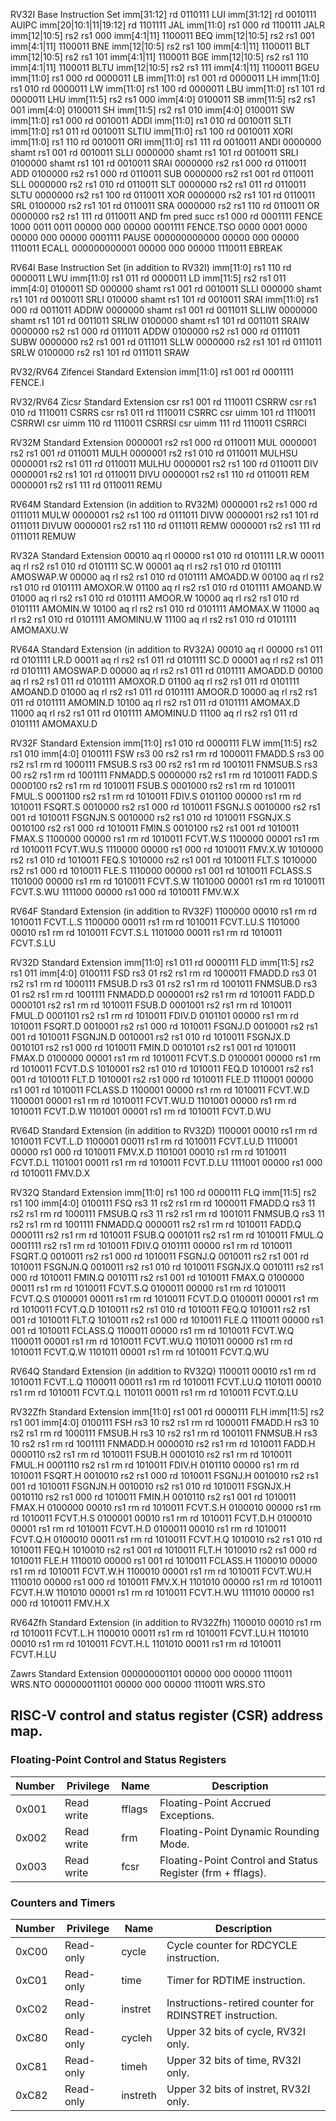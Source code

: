RV32I Base Instruction Set
imm[31:12] rd 0110111 LUI
imm[31:12] rd 0010111 AUIPC
imm[20|10:1|11|19:12] rd 1101111 JAL
imm[11:0] rs1 000 rd 1100111 JALR
imm[12|10:5] rs2 rs1 000 imm[4:1|11] 1100011 BEQ
imm[12|10:5] rs2 rs1 001 imm[4:1|11] 1100011 BNE
imm[12|10:5] rs2 rs1 100 imm[4:1|11] 1100011 BLT
imm[12|10:5] rs2 rs1 101 imm[4:1|11] 1100011 BGE
imm[12|10:5] rs2 rs1 110 imm[4:1|11] 1100011 BLTU
imm[12|10:5] rs2 rs1 111 imm[4:1|11] 1100011 BGEU
imm[11:0] rs1 000 rd 0000011 LB
imm[11:0] rs1 001 rd 0000011 LH
imm[11:0] rs1 010 rd 0000011 LW
imm[11:0] rs1 100 rd 0000011 LBU
imm[11:0] rs1 101 rd 0000011 LHU
imm[11:5] rs2 rs1 000 imm[4:0] 0100011 SB
imm[11:5] rs2 rs1 001 imm[4:0] 0100011 SH
imm[11:5] rs2 rs1 010 imm[4:0] 0100011 SW
imm[11:0] rs1 000 rd 0010011 ADDI
imm[11:0] rs1 010 rd 0010011 SLTI
imm[11:0] rs1 011 rd 0010011 SLTIU
imm[11:0] rs1 100 rd 0010011 XORI
imm[11:0] rs1 110 rd 0010011 ORI
imm[11:0] rs1 111 rd 0010011 ANDI
0000000 shamt rs1 001 rd 0010011 SLLI
0000000 shamt rs1 101 rd 0010011 SRLI
0100000 shamt rs1 101 rd 0010011 SRAI
0000000 rs2 rs1 000 rd 0110011 ADD
0100000 rs2 rs1 000 rd 0110011 SUB
0000000 rs2 rs1 001 rd 0110011 SLL
0000000 rs2 rs1 010 rd 0110011 SLT
0000000 rs2 rs1 011 rd 0110011 SLTU
0000000 rs2 rs1 100 rd 0110011 XOR
0000000 rs2 rs1 101 rd 0110011 SRL
0100000 rs2 rs1 101 rd 0110011 SRA
0000000 rs2 rs1 110 rd 0110011 OR
0000000 rs2 rs1 111 rd 0110011 AND
fm pred succ rs1 000 rd 0001111 FENCE
1000 0011 0011 00000 000 00000 0001111 FENCE.TSO
0000 0001 0000 00000 000 00000 0001111 PAUSE
000000000000 00000 000 00000 1110011 ECALL
000000000001 00000 000 00000 1110011 EBREAK


RV64I Base Instruction Set (in addition to RV32I)
imm[11:0] rs1 110 rd 0000011 LWU
imm[11:0] rs1 011 rd 0000011 LD
imm[11:5] rs2 rs1 011 imm[4:0] 0100011 SD
000000 shamt rs1 001 rd 0010011 SLLI
000000 shamt rs1 101 rd 0010011 SRLI
010000 shamt rs1 101 rd 0010011 SRAI
imm[11:0] rs1 000 rd 0011011 ADDIW
0000000 shamt rs1 001 rd 0011011 SLLIW
0000000 shamt rs1 101 rd 0011011 SRLIW
0100000 shamt rs1 101 rd 0011011 SRAIW
0000000 rs2 rs1 000 rd 0111011 ADDW
0100000 rs2 rs1 000 rd 0111011 SUBW
0000000 rs2 rs1 001 rd 0111011 SLLW
0000000 rs2 rs1 101 rd 0111011 SRLW
0100000 rs2 rs1 101 rd 0111011 SRAW


RV32/RV64 Zifencei Standard Extension
imm[11:0] rs1 001 rd 0001111 FENCE.I


RV32/RV64 Zicsr Standard Extension
csr rs1 001 rd 1110011 CSRRW
csr rs1 010 rd 1110011 CSRRS
csr rs1 011 rd 1110011 CSRRC
csr uimm 101 rd 1110011 CSRRWI
csr uimm 110 rd 1110011 CSRRSI
csr uimm 111 rd 1110011 CSRRCI


RV32M Standard Extension
0000001 rs2 rs1 000 rd 0110011 MUL
0000001 rs2 rs1 001 rd 0110011 MULH
0000001 rs2 rs1 010 rd 0110011 MULHSU
0000001 rs2 rs1 011 rd 0110011 MULHU
0000001 rs2 rs1 100 rd 0110011 DIV
0000001 rs2 rs1 101 rd 0110011 DIVU
0000001 rs2 rs1 110 rd 0110011 REM
0000001 rs2 rs1 111 rd 0110011 REMU


RV64M Standard Extension (in addition to RV32M)
0000001 rs2 rs1 000 rd 0111011 MULW
0000001 rs2 rs1 100 rd 0111011 DIVW
0000001 rs2 rs1 101 rd 0111011 DIVUW
0000001 rs2 rs1 110 rd 0111011 REMW
0000001 rs2 rs1 111 rd 0111011 REMUW


RV32A Standard Extension
00010 aq rl 00000 rs1 010 rd 0101111 LR.W
00011 aq rl rs2 rs1 010 rd 0101111 SC.W
00001 aq rl rs2 rs1 010 rd 0101111 AMOSWAP.W
00000 aq rl rs2 rs1 010 rd 0101111 AMOADD.W
00100 aq rl rs2 rs1 010 rd 0101111 AMOXOR.W
01100 aq rl rs2 rs1 010 rd 0101111 AMOAND.W
01000 aq rl rs2 rs1 010 rd 0101111 AMOOR.W
10000 aq rl rs2 rs1 010 rd 0101111 AMOMIN.W
10100 aq rl rs2 rs1 010 rd 0101111 AMOMAX.W
11000 aq rl rs2 rs1 010 rd 0101111 AMOMINU.W
11100 aq rl rs2 rs1 010 rd 0101111 AMOMAXU.W


RV64A Standard Extension (in addition to RV32A)
00010 aq rl 00000 rs1 011 rd 0101111 LR.D
00011 aq rl rs2 rs1 011 rd 0101111 SC.D
00001 aq rl rs2 rs1 011 rd 0101111 AMOSWAP.D
00000 aq rl rs2 rs1 011 rd 0101111 AMOADD.D
00100 aq rl rs2 rs1 011 rd 0101111 AMOXOR.D
01100 aq rl rs2 rs1 011 rd 0101111 AMOAND.D
01000 aq rl rs2 rs1 011 rd 0101111 AMOOR.D
10000 aq rl rs2 rs1 011 rd 0101111 AMOMIN.D
10100 aq rl rs2 rs1 011 rd 0101111 AMOMAX.D
11000 aq rl rs2 rs1 011 rd 0101111 AMOMINU.D
11100 aq rl rs2 rs1 011 rd 0101111 AMOMAXU.D


RV32F Standard Extension
imm[11:0] rs1 010 rd 0000111 FLW
imm[11:5] rs2 rs1 010 imm[4:0] 0100111 FSW
rs3 00 rs2 rs1 rm rd 1000011 FMADD.S
rs3 00 rs2 rs1 rm rd 1000111 FMSUB.S
rs3 00 rs2 rs1 rm rd 1001011 FNMSUB.S
rs3 00 rs2 rs1 rm rd 1001111 FNMADD.S
0000000 rs2 rs1 rm rd 1010011 FADD.S
0000100 rs2 rs1 rm rd 1010011 FSUB.S
0001000 rs2 rs1 rm rd 1010011 FMUL.S
0001100 rs2 rs1 rm rd 1010011 FDIV.S
0101100 00000 rs1 rm rd 1010011 FSQRT.S
0010000 rs2 rs1 000 rd 1010011 FSGNJ.S
0010000 rs2 rs1 001 rd 1010011 FSGNJN.S
0010000 rs2 rs1 010 rd 1010011 FSGNJX.S
0010100 rs2 rs1 000 rd 1010011 FMIN.S
0010100 rs2 rs1 001 rd 1010011 FMAX.S
1100000 00000 rs1 rm rd 1010011 FCVT.W.S
1100000 00001 rs1 rm rd 1010011 FCVT.WU.S
1110000 00000 rs1 000 rd 1010011 FMV.X.W
1010000 rs2 rs1 010 rd 1010011 FEQ.S
1010000 rs2 rs1 001 rd 1010011 FLT.S
1010000 rs2 rs1 000 rd 1010011 FLE.S
1110000 00000 rs1 001 rd 1010011 FCLASS.S
1101000 00000 rs1 rm rd 1010011 FCVT.S.W
1101000 00001 rs1 rm rd 1010011 FCVT.S.WU
1111000 00000 rs1 000 rd 1010011 FMV.W.X


RV64F Standard Extension (in addition to RV32F)
1100000 00010 rs1 rm rd 1010011 FCVT.L.S
1100000 00011 rs1 rm rd 1010011 FCVT.LU.S
1101000 00010 rs1 rm rd 1010011 FCVT.S.L
1101000 00011 rs1 rm rd 1010011 FCVT.S.LU


RV32D Standard Extension
imm[11:0] rs1 011 rd 0000111 FLD
imm[11:5] rs2 rs1 011 imm[4:0] 0100111 FSD
rs3 01 rs2 rs1 rm rd 1000011 FMADD.D
rs3 01 rs2 rs1 rm rd 1000111 FMSUB.D
rs3 01 rs2 rs1 rm rd 1001011 FNMSUB.D
rs3 01 rs2 rs1 rm rd 1001111 FNMADD.D
0000001 rs2 rs1 rm rd 1010011 FADD.D
0000101 rs2 rs1 rm rd 1010011 FSUB.D
0001001 rs2 rs1 rm rd 1010011 FMUL.D
0001101 rs2 rs1 rm rd 1010011 FDIV.D
0101101 00000 rs1 rm rd 1010011 FSQRT.D
0010001 rs2 rs1 000 rd 1010011 FSGNJ.D
0010001 rs2 rs1 001 rd 1010011 FSGNJN.D
0010001 rs2 rs1 010 rd 1010011 FSGNJX.D
0010101 rs2 rs1 000 rd 1010011 FMIN.D
0010101 rs2 rs1 001 rd 1010011 FMAX.D
0100000 00001 rs1 rm rd 1010011 FCVT.S.D
0100001 00000 rs1 rm rd 1010011 FCVT.D.S
1010001 rs2 rs1 010 rd 1010011 FEQ.D
1010001 rs2 rs1 001 rd 1010011 FLT.D
1010001 rs2 rs1 000 rd 1010011 FLE.D
1110001 00000 rs1 001 rd 1010011 FCLASS.D
1100001 00000 rs1 rm rd 1010011 FCVT.W.D
1100001 00001 rs1 rm rd 1010011 FCVT.WU.D
1101001 00000 rs1 rm rd 1010011 FCVT.D.W
1101001 00001 rs1 rm rd 1010011 FCVT.D.WU


RV64D Standard Extension (in addition to RV32D)
1100001 00010 rs1 rm rd 1010011 FCVT.L.D
1100001 00011 rs1 rm rd 1010011 FCVT.LU.D
1110001 00000 rs1 000 rd 1010011 FMV.X.D
1101001 00010 rs1 rm rd 1010011 FCVT.D.L
1101001 00011 rs1 rm rd 1010011 FCVT.D.LU
1111001 00000 rs1 000 rd 1010011 FMV.D.X


RV32Q Standard Extension
imm[11:0] rs1 100 rd 0000111 FLQ
imm[11:5] rs2 rs1 100 imm[4:0] 0100111 FSQ
rs3 11 rs2 rs1 rm rd 1000011 FMADD.Q
rs3 11 rs2 rs1 rm rd 1000111 FMSUB.Q
rs3 11 rs2 rs1 rm rd 1001011 FNMSUB.Q
rs3 11 rs2 rs1 rm rd 1001111 FNMADD.Q
0000011 rs2 rs1 rm rd 1010011 FADD.Q
0000111 rs2 rs1 rm rd 1010011 FSUB.Q
0001011 rs2 rs1 rm rd 1010011 FMUL.Q
0001111 rs2 rs1 rm rd 1010011 FDIV.Q
0101111 00000 rs1 rm rd 1010011 FSQRT.Q
0010011 rs2 rs1 000 rd 1010011 FSGNJ.Q
0010011 rs2 rs1 001 rd 1010011 FSGNJN.Q
0010011 rs2 rs1 010 rd 1010011 FSGNJX.Q
0010111 rs2 rs1 000 rd 1010011 FMIN.Q
0010111 rs2 rs1 001 rd 1010011 FMAX.Q
0100000 00011 rs1 rm rd 1010011 FCVT.S.Q
0100011 00000 rs1 rm rd 1010011 FCVT.Q.S
0100001 00011 rs1 rm rd 1010011 FCVT.D.Q
0100011 00001 rs1 rm rd 1010011 FCVT.Q.D
1010011 rs2 rs1 010 rd 1010011 FEQ.Q
1010011 rs2 rs1 001 rd 1010011 FLT.Q
1010011 rs2 rs1 000 rd 1010011 FLE.Q
1110011 00000 rs1 001 rd 1010011 FCLASS.Q
1100011 00000 rs1 rm rd 1010011 FCVT.W.Q
1100011 00001 rs1 rm rd 1010011 FCVT.WU.Q
1101011 00000 rs1 rm rd 1010011 FCVT.Q.W
1101011 00001 rs1 rm rd 1010011 FCVT.Q.WU


RV64Q Standard Extension (in addition to RV32Q)
1100011 00010 rs1 rm rd 1010011 FCVT.L.Q
1100011 00011 rs1 rm rd 1010011 FCVT.LU.Q
1101011 00010 rs1 rm rd 1010011 FCVT.Q.L
1101011 00011 rs1 rm rd 1010011 FCVT.Q.LU


RV32Zfh Standard Extension
imm[11:0] rs1 001 rd 0000111 FLH
imm[11:5] rs2 rs1 001 imm[4:0] 0100111 FSH
rs3 10 rs2 rs1 rm rd 1000011 FMADD.H
rs3 10 rs2 rs1 rm rd 1000111 FMSUB.H
rs3 10 rs2 rs1 rm rd 1001011 FNMSUB.H
rs3 10 rs2 rs1 rm rd 1001111 FNMADD.H
0000010 rs2 rs1 rm rd 1010011 FADD.H
0000110 rs2 rs1 rm rd 1010011 FSUB.H
0001010 rs2 rs1 rm rd 1010011 FMUL.H
0001110 rs2 rs1 rm rd 1010011 FDIV.H
0101110 00000 rs1 rm rd 1010011 FSQRT.H
0010010 rs2 rs1 000 rd 1010011 FSGNJ.H
0010010 rs2 rs1 001 rd 1010011 FSGNJN.H
0010010 rs2 rs1 010 rd 1010011 FSGNJX.H
0010110 rs2 rs1 000 rd 1010011 FMIN.H
0010110 rs2 rs1 001 rd 1010011 FMAX.H
0100000 00010 rs1 rm rd 1010011 FCVT.S.H
0100010 00000 rs1 rm rd 1010011 FCVT.H.S
0100001 00010 rs1 rm rd 1010011 FCVT.D.H
0100010 00001 rs1 rm rd 1010011 FCVT.H.D
0100011 00010 rs1 rm rd 1010011 FCVT.Q.H
0100010 00011 rs1 rm rd 1010011 FCVT.H.Q
1010010 rs2 rs1 010 rd 1010011 FEQ.H
1010010 rs2 rs1 001 rd 1010011 FLT.H
1010010 rs2 rs1 000 rd 1010011 FLE.H
1110010 00000 rs1 001 rd 1010011 FCLASS.H
1100010 00000 rs1 rm rd 1010011 FCVT.W.H
1100010 00001 rs1 rm rd 1010011 FCVT.WU.H
1110010 00000 rs1 000 rd 1010011 FMV.X.H
1101010 00000 rs1 rm rd 1010011 FCVT.H.W
1101010 00001 rs1 rm rd 1010011 FCVT.H.WU
1111010 00000 rs1 000 rd 1010011 FMV.H.X

RV64Zfh Standard Extension (in addition to RV32Zfh)
1100010 00010 rs1 rm rd 1010011 FCVT.L.H
1100010 00011 rs1 rm rd 1010011 FCVT.LU.H
1101010 00010 rs1 rm rd 1010011 FCVT.H.L
1101010 00011 rs1 rm rd 1010011 FCVT.H.LU


Zawrs Standard Extension
000000001101 00000 000 00000 1110011 WRS.NTO
000000011101 00000 000 00000 1110011 WRS.STO

## RISC-V control and status register (CSR) address map.
### Floating-Point Control and Status Registers
| Number | Privilege  | Name     | Description |
|--------|------------|----------|-------------|
| 0x001  | Read write |fflags    | Floating-Point Accrued Exceptions. |
| 0x002  | Read write |frm       | Floating-Point Dynamic Rounding Mode. |
| 0x003  | Read write |fcsr      | Floating-Point Control and Status Register (frm + fflags). |
### Counters and Timers
| Number | Privilege  | Name     | Description |
|--------|------------|----------|-------------|
| 0xC00  | Read-only  | cycle    | Cycle counter for RDCYCLE instruction. |
| 0xC01  | Read-only  | time     | Timer for RDTIME instruction. |
| 0xC02  | Read-only  | instret  | Instructions-retired counter for RDINSTRET instruction. |
| 0xC80  | Read-only  | cycleh   | Upper 32 bits of cycle, RV32I only. |
| 0xC81  | Read-only  | timeh    | Upper 32 bits of time, RV32I only. |
| 0xC82  | Read-only  | instreth | Upper 32 bits of instret, RV32I only. |